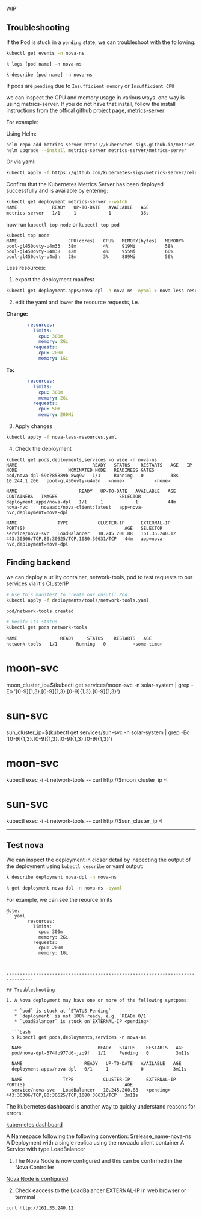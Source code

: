 WIP:

## Troubleshooting

If the Pod is stuck in a `pending`  state, we can troubleshoot with the following:

```bash
kubectl get events -n nova-ns
```

```
k logs [pod name] -n nova-ns
```

```
k describe [pod name] -n nova-ns
```

If pods are `pending` due to `Insufficient memory` or `Insufficient CPU`

we can inspect the CPU and memory usage in various ways. one way is using metrics-server.
If you do not have that install, follow the install instructions from the offical github project page, 
[metrics-server](https://github.com/kubernetes-sigs/metrics-server)

For example:

Using Helm:
```bash
helm repo add metrics-server https://kubernetes-sigs.github.io/metrics-server/
helm upgrade --install metrics-server metrics-server/metrics-server

```
Or via yaml:

```bash
kubectl apply -f https://github.com/kubernetes-sigs/metrics-server/releases/latest/download/components.yaml
```

Confirm that the Kubernetes Metrics Server has been deployed successfully and is available by entering:

```bash
kubectl get deployment metrics-server --watch
NAME             READY   UP-TO-DATE   AVAILABLE   AGE
metrics-server   1/1     1            1           36s
```
now run `kubectl top node` or `kubectl top pod`
```
kubectl top node
NAME                   CPU(cores)   CPU%   MEMORY(bytes)   MEMORY%   
pool-gl450ovty-u4m33   38m          4%     919Mi           58%       
pool-gl450ovty-u4m38   42m          4%     955Mi           60%       
pool-gl450ovty-u4m3n   28m          3%     889Mi           56%       
```

Less resources:

1. export the deployment manifest

```bash
kubectl get deployment.apps/nova-dpl -n nova-ns -oyaml > nova-less-resources.yaml
```

2. edit the yaml and lower the resource requests, i.e.

**Change:**
```yaml
        resources:
          limits:
            cpu: 300m
            memory: 2Gi
          requests:
            cpu: 200m
            memory: 1Gi
```
**To:**
```yaml
        resources:
          limits:
            cpu: 300m
            memory: 2Gi
          requests:
            cpu: 50m
            memory: 200Mi
```

3. Apply changes

```bash
kubectl apply -f nova-less-resources.yaml
```

4. Check the deployment
```
kubectl get pods,deployments,services -o wide -n nova-ns
NAME                            READY   STATUS    RESTARTS   AGE   IP             NODE                   NOMINATED NODE   READINESS GATES
pod/nova-dpl-59c785889b-8wq9w   1/1     Running   0          38s   10.244.1.206   pool-gl450ovty-u4m3n   <none>           <none>

NAME                       READY   UP-TO-DATE   AVAILABLE   AGE   CONTAINERS   IMAGES                       SELECTOR
deployment.apps/nova-dpl   1/1     1            1           44m   nova-nvc     novaadc/nova-client:latest   app=nova-nvc,deployment=nova-dpl

NAME               TYPE           CLUSTER-IP      EXTERNAL-IP     PORT(S)                                     AGE   SELECTOR
service/nova-svc   LoadBalancer   10.245.200.88   161.35.240.12   443:30306/TCP,80:30625/TCP,1080:30631/TCP   44m   app=nova-nvc,deployment=nova-dpl
```

## Finding backend


we can deploy a utility container, network-tools, pod to test requests to our services via it's ClusterIP
```bash
# Use this manifest to create our dnsutil Pod:
kubectl apply -f deployments/tools/network-tools.yaml

pod/network-tools created

# Verify its status
kubectl get pods network-tools

NAME                READY     STATUS    RESTARTS   AGE
network-tools   1/1       Running   0          <some-time>
```

# moon-svc 
moon_cluster_ip=$(kubectl get services/moon-svc -n solar-system | grep -Eo '[0-9]{1,3}\.[0-9]{1,3}\.[0-9]{1,3}\.[0-9]{1,3}')

# sun-svc 
sun_cluster_ip=$(kubectl get services/sun-svc -n solar-system | grep -Eo '[0-9]{1,3}\.[0-9]{1,3}\.[0-9]{1,3}\.[0-9]{1,3}')

# moon-svc
kubectl exec -i -t network-tools -- curl http://$moon_cluster_ip -I

# sun-svc
kubectl exec -i -t network-tools -- curl http://$sun_cluster_ip -I

---

## Test nova 



We can inspect the deployment in closer detail by inspecting the output of the
deployment using `kubectl describe` or yaml output:

```bash
k describe deployment nova-dpl -n nova-ns
```

```bash
k get deployment nova-dpl -n nova-ns -oyaml
```

For example, we can see the reource limits
```
Note: 
```yaml
        resources:
          limits:
            cpu: 300m
            memory: 2Gi
          requests:
            cpu: 200m
            memory: 1Gi
```

```


--------------------------------------------------------------------------------

## Troubleshooting

1. A Nova deployment may have one or more of the following symtpoms:

   * `pod` is stuck at `STATUS Pending` 
   * `deployment` is not 100% ready, e.g. `READY 0/1`
   * `LoadBalancer` is stuck on`EXTERNAL-IP <pending>`

  ```bash
  $ kubectl get pods,deployments,services -n nova-ns

  NAME                            READY   STATUS    RESTARTS   AGE
  pod/nova-dpl-574fb977d6-jzq9f   1/1     Pending   0          3m11s

  NAME                       READY   UP-TO-DATE   AVAILABLE   AGE
  deployment.apps/nova-dpl   0/1     1            0           3m11s

  NAME               TYPE           CLUSTER-IP      EXTERNAL-IP   PORT(S)                                     AGE
  service/nova-svc   LoadBalancer   10.245.200.88   <pending>     443:30306/TCP,80:30625/TCP,1080:30631/TCP   3m11s
  ```
  


The Kubernetes dashboard is another way to quicky understand reasons for errors:

[kubernetes dashboard](media/image3.png)

A Namespace following the following convention: $release_name-nova-ns
A Deployment with a single replica using the novaadc client container
A Service with type LoadBalancer

1. The Nova Node is now configured and this can be confirmed in the Nova Controller

[Nova Node is configured](media/image4.png)


2. Check eaccess to the LoadBalancer EXTERNAL-IP in web browser or terminal

```
curl http://161.35.240.12 
```